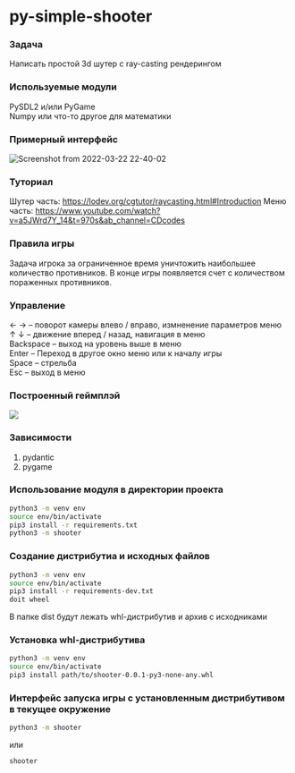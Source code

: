 # py-simple-shooter

### Задача
Написать простой 3d шутер c ray-casting рендерингом

### Используемые модули
PySDL2 и/или PyGame \
Numpy или что-то другое для математики

### Примерный интерфейс

![Screenshot from 2022-03-22 22-40-02](https://user-images.githubusercontent.com/30055878/159562402-d8b10714-677a-4200-b7e1-9ca9becfe703.png)


### Туториал
Шутер часть:
https://lodev.org/cgtutor/raycasting.html#Introduction
Меню часть:
https://www.youtube.com/watch?v=a5JWrd7Y_14&t=970s&ab_channel=CDcodes

### Правила игры
Задача игрока за ограниченное время уничтожить наибольшее количество противников. В конце игры появляется счет с количеством пораженных противников.

### Управление
← →  – поворот камеры влево / вправо, измненение параметров меню \
↑ ↓ – движение вперед / назад, навигация в меню \
Backspace – выход на уровень выше в меню \
Enter – Переход в другое окно меню или к началу игры \
Space – стрельба \
Esc – выход в меню

### Построенный геймплэй

![](docs/_static/game.gif)

### Зависимости
1. pydantic 
2. pygame

### Использование модуля в директории проекта
```bash
python3 -m venv env
source env/bin/activate
pip3 install -r requirements.txt
python3 -m shooter
```


### Создание дистрибутиа и исходных файлов
```bash
python3 -m venv env
source env/bin/activate
pip3 install -r requirements-dev.txt
doit wheel
```
В папке dist будут лежать whl-дистрибутив и архив с исходниками
### Установка whl-дистрибутива
```bash
python3 -m venv env
source env/bin/activate
pip3 install path/to/shooter-0.0.1-py3-none-any.whl
```

### Интерфейс запуска игры с установленным дистрибутивом в текущее окружение
```bash
python3 -m shooter
```
или
```bash
shooter
```

